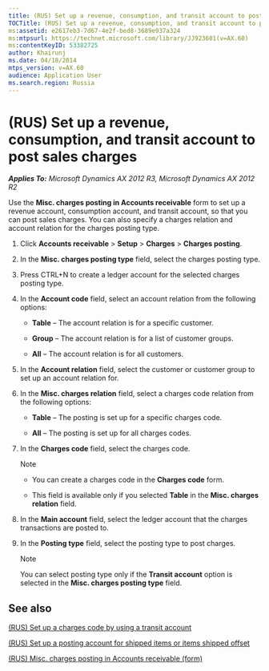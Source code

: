 ```yaml
---
title: (RUS) Set up a revenue, consumption, and transit account to post sales charges
TOCTitle: (RUS) Set up a revenue, consumption, and transit account to post sales charges
ms:assetid: e2617eb3-7d67-4e2f-bed8-3689e937a324
ms:mtpsurl: https://technet.microsoft.com/library/JJ923601(v=AX.60)
ms:contentKeyID: 53382725
author: Khairunj
ms.date: 04/18/2014
mtps_version: v=AX.60
audience: Application User
ms.search.region: Russia
---
```


# (RUS) Set up a revenue, consumption, and transit account to post sales charges 


_**Applies To:** Microsoft Dynamics AX 2012 R3, Microsoft Dynamics AX 2012 R2_

Use the **Misc. charges posting in Accounts receivable** form to set up a revenue account, consumption account, and transit account, so that you can post sales charges. You can also specify a charges relation and account relation for the charges posting type.

1.  Click **Accounts receivable** \> **Setup** \> **Charges** \> **Charges posting**.

2.  In the **Misc. charges posting type** field, select the charges posting type.

3.  Press CTRL+N to create a ledger account for the selected charges posting type.

4.  In the **Account code** field, select an account relation from the following options:
    
      - **Table** – The account relation is for a specific customer.
    
      - **Group** – The account relation is for a list of customer groups.
    
      - **All** – The account relation is for all customers.

5.  In the **Account relation** field, select the customer or customer group to set up an account relation for.

6.  In the **Misc. charges relation** field, select a charges code relation from the following options:
    
      - **Table** – The posting is set up for a specific charges code.
    
      - **All** – The posting is set up for all charges codes.

7.  In the **Charges code** field, select the charges code.
    

    > [!NOTE]
    > <UL>
    > <LI>
    > <P>You can create a charges code in the <STRONG>Charges code</STRONG> form.</P>
    > <LI>
    > <P>This field is available only if you selected <STRONG>Table</STRONG> in the <STRONG>Misc. charges relation</STRONG> field.</P></LI></UL>



8.  In the **Main account** field, select the ledger account that the charges transactions are posted to.

9.  In the **Posting type** field, select the posting type to post charges.
    

    > [!NOTE]
    > <P>You can select posting type only if the <STRONG>Transit account</STRONG> option is selected in the <STRONG>Misc. charges posting type</STRONG> field.</P>



## See also

[(RUS) Set up a charges code by using a transit account](rus-set-up-a-charges-code-by-using-a-transit-account.md)

[(RUS) Set up a posting account for shipped items or items shipped offset](rus-set-up-a-posting-account-for-shipped-items-or-items-shipped-offset.md)

[(RUS) Misc. charges posting in Accounts receivable (form)](https://technet.microsoft.com/library/jj853185\(v=ax.60\))

  


